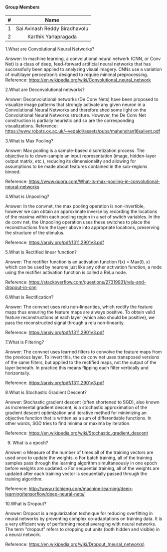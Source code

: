 #### Group Members

| #        | Name                 |
|:--------:|:--------------------:|
|   1      |    Sai Avinash Reddy Biradhavolu  |
|   2      |    Karthik Yarlapragada          |

1.What are Convolutional Neural Networks?

Answer: 
In machine learning, a convolutional neural network (CNN, or Conv Net) is a class of deep, feed-forward artificial neural networks that has successfully been applied to analyzing visual imagery. CNNs use a variation of multilayer perceptron’s designed to require minimal preprocessing. 
Reference: https://en.wikipedia.org/wiki/Convolutional_neural_network

2.What are Deconvolutional networks?

Answer:
Deconvolutional networks (De Conv Nets) have been proposed to visualize image patterns that strongly activate any given neuron in a Convolutional Neural Networks and therefore shed some light on the Convolutional Neural Networks structure. However, the De Conv Net construction is partially heuristic and so are the corresponding visualizations.
Reference: https://www.robots.ox.ac.uk/~vedaldi/assets/pubs/mahendran16salient.pdf 

3.What is Max Pooling?

Answer:
Max pooling is a sample-based discretization process. The objective is to down-sample an input representation (image, hidden-layer output matrix, etc.), reducing its dimensionality and allowing for assumptions to be made about features contained in the sub-regions binned.

Reference: https://www.quora.com/What-is-max-pooling-in-convolutional-neural-networks


4.What is Unpooling? 

Answer:
In the convnet, the max pooling operation is non-invertible, however we can obtain an approximate inverse by recording the locations of the maxima within each pooling region in a set of switch variables. In the de conv net, the Unpooling operation uses these switches to place the reconstructions from the layer above into appropriate locations, preserving the structure of the stimulus.

Reference: https://arxiv.org/pdf/1311.2901v3.pdf 


5.What is Rectified linear function?

Answer:
The rectifier function is an activation function f(x) = Max(0, x) which can be used by neurons just like any other activation function, a node using the rectifier activation function is called a ReLu node.

Reference: https://stackoverflow.com/questions/27319931/relu-and-dropout-in-cnn 

6.What is Rectification?

Answer:
The convnet uses relu non-linearities, which rectify the feature maps thus ensuring the feature maps are always positive. To obtain valid feature reconstructions at each layer (which also should be positive), we pass the reconstructed signal through a relu non-linearity.

Reference: https://arxiv.org/pdf/1311.2901v3.pdf 

7.What is Filtering?

Answer:
The convnet uses learned filters to convolve the feature maps from the previous layer. To invert this, the de conv net uses transposed versions of the same filters, but applied to the rectified maps, not the output of the layer beneath. In practice this means flipping each filter vertically and horizontally.

Reference: https://arxiv.org/pdf/1311.2901v3.pdf

8.What is Stochastic Gradient Descent?

Answer:
Stochastic gradient descent (often shortened to SGD), also known as incremental gradient descent, is a stochastic approximation of the gradient descent optimization and iterative method for minimizing an objective function that is written as a sum of differentiable functions. In other words, SGD tries to find minima or maxima by iteration.

Reference: https://en.wikipedia.org/wiki/Stochastic_gradient_descent 

9. What is a epoch?

Answer:
o	Measure of the number of times all of the training vectors are used once to update the weights.
o	For batch training, all of the training samples pass through the learning algorithm simultaneously in one epoch before weights are updated.
o	For sequential training, all of the weights are updated after each training vector is sequentially passed through the training algorithm.

Reference: http://www.ritchieng.com/machine-learning/deep-learning/tensorflow/deep-neural-nets/ 

10.What is Dropout?

Answer:
Dropout is a regularization technique for reducing overfitting in neural networks by preventing complex co-adaptations on training data. It is a very efficient way of performing model averaging with neural networks. The term "dropout" refers to dropping out units (both hidden and visible) in a neural network.

Reference: https://en.wikipedia.org/wiki/Dropout_(neural_networks) 

